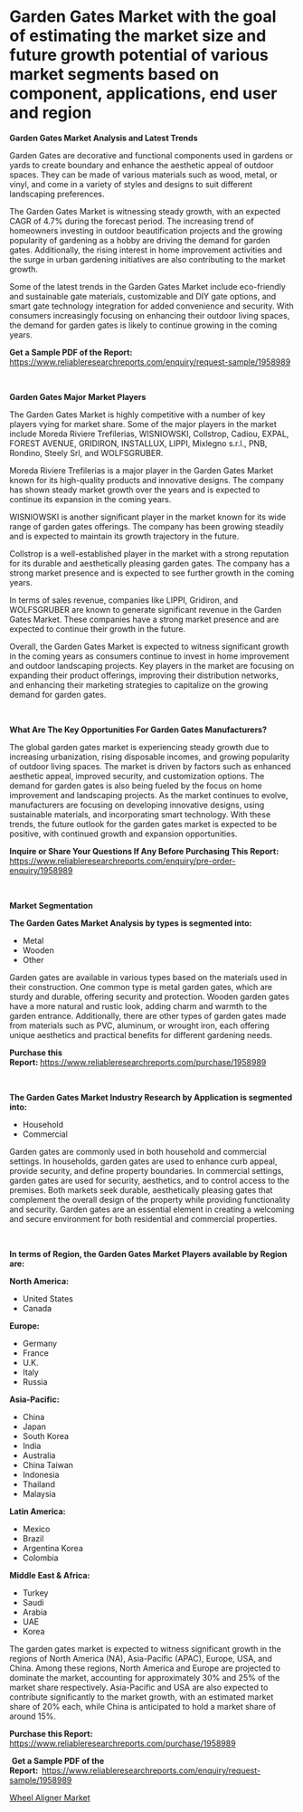 <p><h1>Garden Gates Market with the goal of estimating the market size and future growth potential of various market segments based on component, applications, end user and region</h1></p><p><strong>Garden Gates Market Analysis and Latest Trends</strong></p>
<p><p>Garden Gates are decorative and functional components used in gardens or yards to create boundary and enhance the aesthetic appeal of outdoor spaces. They can be made of various materials such as wood, metal, or vinyl, and come in a variety of styles and designs to suit different landscaping preferences.</p><p>The Garden Gates Market is witnessing steady growth, with an expected CAGR of 4.7% during the forecast period. The increasing trend of homeowners investing in outdoor beautification projects and the growing popularity of gardening as a hobby are driving the demand for garden gates. Additionally, the rising interest in home improvement activities and the surge in urban gardening initiatives are also contributing to the market growth.</p><p>Some of the latest trends in the Garden Gates Market include eco-friendly and sustainable gate materials, customizable and DIY gate options, and smart gate technology integration for added convenience and security. With consumers increasingly focusing on enhancing their outdoor living spaces, the demand for garden gates is likely to continue growing in the coming years.</p></p>
<p><strong>Get a Sample PDF of the Report:&nbsp;</strong> <a href="https://www.reliableresearchreports.com/enquiry/request-sample/1958989">https://www.reliableresearchreports.com/enquiry/request-sample/1958989</a></p>
<p>&nbsp;</p>
<p><strong>Garden Gates Major Market Players</strong></p>
<p><p>The Garden Gates Market is highly competitive with a number of key players vying for market share. Some of the major players in the market include Moreda Riviere Trefilerias, WISNIOWSKI, Collstrop, Cadiou, EXPAL, FOREST AVENUE, GRIDIRON, INSTALLUX, LIPPI, Mixlegno s.r.l., PNB, Rondino, Steely Srl, and WOLFSGRUBER.</p><p>Moreda Riviere Trefilerias is a major player in the Garden Gates Market known for its high-quality products and innovative designs. The company has shown steady market growth over the years and is expected to continue its expansion in the coming years.</p><p>WISNIOWSKI is another significant player in the market known for its wide range of garden gates offerings. The company has been growing steadily and is expected to maintain its growth trajectory in the future.</p><p>Collstrop is a well-established player in the market with a strong reputation for its durable and aesthetically pleasing garden gates. The company has a strong market presence and is expected to see further growth in the coming years.</p><p>In terms of sales revenue, companies like LIPPI, Gridiron, and WOLFSGRUBER are known to generate significant revenue in the Garden Gates Market. These companies have a strong market presence and are expected to continue their growth in the future.</p><p>Overall, the Garden Gates Market is expected to witness significant growth in the coming years as consumers continue to invest in home improvement and outdoor landscaping projects. Key players in the market are focusing on expanding their product offerings, improving their distribution networks, and enhancing their marketing strategies to capitalize on the growing demand for garden gates.</p></p>
<p>&nbsp;</p>
<p><strong>What Are The Key Opportunities For Garden Gates Manufacturers?</strong></p>
<p><p>The global garden gates market is experiencing steady growth due to increasing urbanization, rising disposable incomes, and growing popularity of outdoor living spaces. The market is driven by factors such as enhanced aesthetic appeal, improved security, and customization options. The demand for garden gates is also being fueled by the focus on home improvement and landscaping projects. As the market continues to evolve, manufacturers are focusing on developing innovative designs, using sustainable materials, and incorporating smart technology. With these trends, the future outlook for the garden gates market is expected to be positive, with continued growth and expansion opportunities.</p></p>
<p><strong>Inquire or Share Your Questions If Any Before Purchasing This Report:</strong> <a href="https://www.reliableresearchreports.com/enquiry/pre-order-enquiry/1958989">https://www.reliableresearchreports.com/enquiry/pre-order-enquiry/1958989</a></p>
<p>&nbsp;</p>
<p><strong>Market Segmentation</strong></p>
<p><strong>The Garden Gates Market Analysis by types is segmented into:</strong></p>
<p><ul><li>Metal</li><li>Wooden</li><li>Other</li></ul></p>
<p><p>Garden gates are available in various types based on the materials used in their construction. One common type is metal garden gates, which are sturdy and durable, offering security and protection. Wooden garden gates have a more natural and rustic look, adding charm and warmth to the garden entrance. Additionally, there are other types of garden gates made from materials such as PVC, aluminum, or wrought iron, each offering unique aesthetics and practical benefits for different gardening needs.</p></p>
<p><strong>Purchase this Report:&nbsp;</strong><a href="https://www.reliableresearchreports.com/purchase/1958989">https://www.reliableresearchreports.com/purchase/1958989</a></p>
<p>&nbsp;</p>
<p><strong>The Garden Gates Market Industry Research by Application is segmented into:</strong></p>
<p><ul><li>Household</li><li>Commercial</li></ul></p>
<p><p>Garden gates are commonly used in both household and commercial settings. In households, garden gates are used to enhance curb appeal, provide security, and define property boundaries. In commercial settings, garden gates are used for security, aesthetics, and to control access to the premises. Both markets seek durable, aesthetically pleasing gates that complement the overall design of the property while providing functionality and security. Garden gates are an essential element in creating a welcoming and secure environment for both residential and commercial properties.</p></p>
<p>&nbsp;</p>
<p><strong>In terms of Region, the Garden Gates Market Players available by Region are:</strong></p>
<p>
    <p> <strong> North America: </strong>
        <ul>
            <li>United States</li>
            <li>Canada</li>
        </ul>
        </p> 
    <p> <strong> Europe: </strong>
        <ul>
            <li>Germany</li>
            <li>France</li>
            <li>U.K.</li>
            <li>Italy</li>
            <li>Russia</li>
        </ul>
        </p> 
    <p> <strong> Asia-Pacific: </strong>
        <ul>
            <li>China</li>
            <li>Japan</li>
            <li>South Korea</li>
            <li>India</li>
            <li>Australia</li>
            <li>China Taiwan</li>
            <li>Indonesia</li>
            <li>Thailand</li>
            <li>Malaysia</li>
        </ul>
        </p> 
    <p> <strong> Latin America: </strong>
        <ul>
            <li>Mexico</li>
            <li>Brazil</li>
            <li>Argentina Korea</li>
            <li>Colombia</li>
        </ul>
        </p> 
    <p> <strong> Middle East & Africa: </strong>
        <ul>
            <li>Turkey</li>
            <li>Saudi</li>
            <li>Arabia</li>
            <li>UAE</li>
            <li>Korea</li>
        </ul>
    </p>
    </p>
<p><p>The garden gates market is expected to witness significant growth in the regions of North America (NA), Asia-Pacific (APAC), Europe, USA, and China. Among these regions, North America and Europe are projected to dominate the market, accounting for approximately 30% and 25% of the market share respectively. Asia-Pacific and USA are also expected to contribute significantly to the market growth, with an estimated market share of 20% each, while China is anticipated to hold a market share of around 15%.</p></p>
<p><strong>Purchase this Report: </strong><a href="https://www.reliableresearchreports.com/purchase/1958989">https://www.reliableresearchreports.com/purchase/1958989</a></p>
<p>&nbsp;<strong>Get a Sample PDF of the Report:&nbsp;&nbsp;</strong><a href="https://www.reliableresearchreports.com/enquiry/request-sample/1958989">https://www.reliableresearchreports.com/enquiry/request-sample/1958989</a></p>
<p><strong></strong></p>
<p><p><a href="https://meowing-canidae-761.notion.site/Wheel-Aligner-Market-Provides-Detailed-Segmentation-of-this-Market-based-on-Type-Application-and-R-1bdb7fdb90464af2bc6a65737c54fc7e">Wheel Aligner Market</a></p></p>